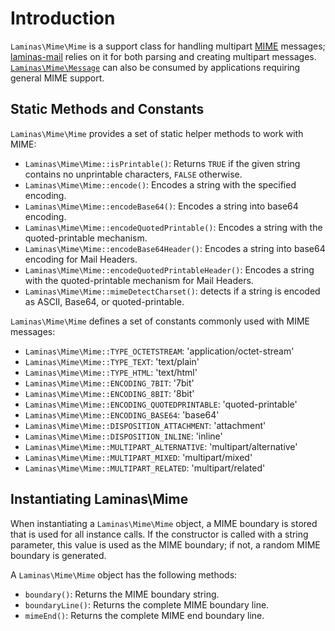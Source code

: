 # Introduction

`Laminas\Mime\Mime` is a support class for handling multipart
[MIME](https://en.wikipedia.org/wiki/MIME) messages;
[laminas-mail](https://github.com/laminas/laminas-mail) relies on it for both
parsing and creating multipart messages. [`Laminas\Mime\Message`](message.md) can
also be consumed by applications requiring general MIME support.

## Static Methods and Constants

`Laminas\Mime\Mime` provides a set of static helper methods to work with MIME:

- `Laminas\Mime\Mime::isPrintable()`: Returns `TRUE` if the given string contains
  no unprintable characters, `FALSE` otherwise.
- `Laminas\Mime\Mime::encode()`: Encodes a string with the specified encoding.
- `Laminas\Mime\Mime::encodeBase64()`: Encodes a string into base64 encoding.
- `Laminas\Mime\Mime::encodeQuotedPrintable()`: Encodes a string with the
  quoted-printable mechanism.
- `Laminas\Mime\Mime::encodeBase64Header()`: Encodes a string into base64 encoding
  for Mail Headers.
- `Laminas\Mime\Mime::encodeQuotedPrintableHeader()`: Encodes a string with the
  quoted-printable mechanism for Mail Headers.
- `Laminas\Mime\Mime::mimeDetectCharset()`: detects if a string is encoded as
  ASCII, Base64, or quoted-printable.

`Laminas\Mime\Mime` defines a set of constants commonly used with MIME messages:

- `Laminas\Mime\Mime::TYPE_OCTETSTREAM`: 'application/octet-stream'
- `Laminas\Mime\Mime::TYPE_TEXT`: 'text/plain'
- `Laminas\Mime\Mime::TYPE_HTML`: 'text/html'
- `Laminas\Mime\Mime::ENCODING_7BIT`: '7bit'
- `Laminas\Mime\Mime::ENCODING_8BIT`: '8bit'
- `Laminas\Mime\Mime::ENCODING_QUOTEDPRINTABLE`: 'quoted-printable'
- `Laminas\Mime\Mime::ENCODING_BASE64`: 'base64'
- `Laminas\Mime\Mime::DISPOSITION_ATTACHMENT`: 'attachment'
- `Laminas\Mime\Mime::DISPOSITION_INLINE`: 'inline'
- `Laminas\Mime\Mime::MULTIPART_ALTERNATIVE`: 'multipart/alternative'
- `Laminas\Mime\Mime::MULTIPART_MIXED`: 'multipart/mixed'
- `Laminas\Mime\Mime::MULTIPART_RELATED`: 'multipart/related'

## Instantiating Laminas\\Mime

When instantiating a `Laminas\Mime\Mime` object, a MIME boundary is stored that is
used for all instance calls. If the constructor is called with a string
parameter, this value is used as the MIME boundary; if not, a random MIME
boundary is generated.

A `Laminas\Mime\Mime` object has the following methods:

- `boundary()`: Returns the MIME boundary string.
- `boundaryLine()`: Returns the complete MIME boundary line.
- `mimeEnd()`: Returns the complete MIME end boundary line.
